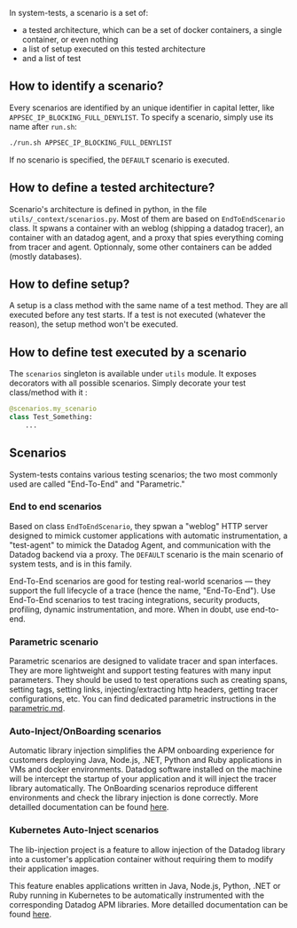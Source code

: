 In system-tests, a scenario is a set of:

* a tested architecture, which can be a set of docker containers, a single container, or even nothing
* a list of setup executed on this tested architecture
* and a list of test

## How to identify a scenario?

Every scenarios are identified by an unique identifier in capital letter, like `APPSEC_IP_BLOCKING_FULL_DENYLIST`. To specify a scenario, simply use its name after `run.sh`:

```bash
./run.sh APPSEC_IP_BLOCKING_FULL_DENYLIST
```

If no scenario is specified, the `DEFAULT` scenario is executed.

## How to define a tested architecture?

Scenario's architecture is defined in python, in the file `utils/_context/scenarios.py`. Most of them are based on `EndToEndScenario` class. It spwans a container with an weblog (shipping a datadog tracer), an container with an datadog agent, and a proxy that spies everything coming from tracer and agent. Optionnaly, some other containers can be added (mostly databases).

## How to define setup?

A setup is a class method with the same name of a test method. They are all executed before any test starts. If a test is not executed (whatever the reason), the setup method won't be executed.

## How to define test executed by a scenario

The `scenarios` singleton is available under `utils` module. It exposes decorators with  all possible scenarios. Simply decorate your test class/method with it :

```python
@scenarios.my_scenario
class Test_Something:
    ...
```

## Scenarios

System-tests contains various testing scenarios; the two most commonly used are called "End-To-End" and "Parametric."

### End to end scenarios

Based on class `EndToEndScenario`, they spwan a "weblog" HTTP server designed to mimick customer applications with automatic instrumentation, a "test-agent" to mimick the Datadog Agent, and communication with the Datadog backend via a proxy. The `DEFAULT` scenario is the main scenario of system tests, and is in this family.

End-To-End scenarios are good for testing real-world scenarios — they support the full lifecycle of a trace (hence the name, "End-To-End"). Use End-To-End scenarios to test tracing integrations, security products, profiling, dynamic instrumentation, and more. When in doubt, use end-to-end.

### Parametric scenario

Parametric scenarios are designed to validate tracer and span interfaces. They are more lightweight and support testing features with many input parameters. They should be used to test operations such as creating spans, setting tags, setting links, injecting/extracting http headers, getting tracer configurations, etc. You can find dedicated parametric instructions in the [parametric.md](https://github.com/DataDog/system-tests/blob/main/docs/scenarios/parametric.md).

### Auto-Inject/OnBoarding scenarios

Automatic library injection simplifies the APM onboarding experience for customers deploying Java, Node.js, .NET, Python and Ruby applications in VMs and docker environments. Datadog software installed on the machine will be intercept the startup of your application and it will inject the tracer library automatically. The OnBoarding scenarios reproduce different environments and check the library injection is done correctly. More detailled documentation can be found [here](https://github.com/DataDog/system-tests/blob/main/docs/scenarios/onboarding.md).

### Kubernetes Auto-Inject scenarios

The lib-injection project is a feature to allow injection of the Datadog library into a customer's application container without requiring them to modify their application images.

This feature enables applications written in Java, Node.js, Python, .NET or Ruby running in Kubernetes to be automatically instrumented with the corresponding Datadog APM libraries. More detailled documentation can be found [here](https://github.com/DataDog/system-tests/blob/main/docs/scenarios/k8s_lib_injection.md).